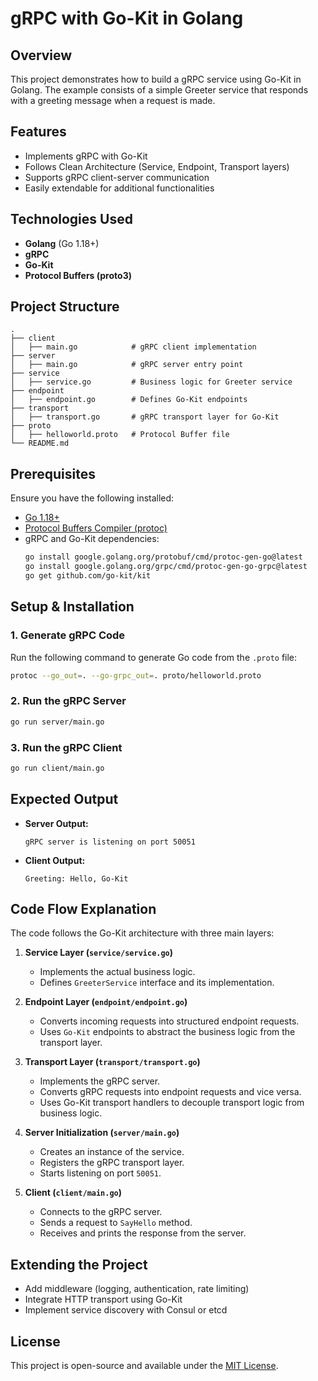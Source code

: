 # gRPC with Go-Kit in Golang

## Overview
This project demonstrates how to build a gRPC service using Go-Kit in Golang. The example consists of a simple Greeter service that responds with a greeting message when a request is made.

## Features
- Implements gRPC with Go-Kit
- Follows Clean Architecture (Service, Endpoint, Transport layers)
- Supports gRPC client-server communication
- Easily extendable for additional functionalities

## Technologies Used
- **Golang** (Go 1.18+)
- **gRPC**
- **Go-Kit**
- **Protocol Buffers (proto3)**

## Project Structure
```
.
├── client
│   ├── main.go            # gRPC client implementation
├── server
│   ├── main.go            # gRPC server entry point
├── service
│   ├── service.go         # Business logic for Greeter service
├── endpoint
│   ├── endpoint.go        # Defines Go-Kit endpoints
├── transport
│   ├── transport.go       # gRPC transport layer for Go-Kit
├── proto
│   ├── helloworld.proto   # Protocol Buffer file
└── README.md
```

## Prerequisites
Ensure you have the following installed:
- [Go 1.18+](https://go.dev/dl/)
- [Protocol Buffers Compiler (protoc)](https://grpc.io/docs/protoc-installation/)
- gRPC and Go-Kit dependencies:
  ```sh
  go install google.golang.org/protobuf/cmd/protoc-gen-go@latest
  go install google.golang.org/grpc/cmd/protoc-gen-go-grpc@latest
  go get github.com/go-kit/kit
  ```

## Setup & Installation
### 1. Generate gRPC Code
Run the following command to generate Go code from the `.proto` file:
```sh
protoc --go_out=. --go-grpc_out=. proto/helloworld.proto
```

### 2. Run the gRPC Server
```sh
go run server/main.go
```

### 3. Run the gRPC Client
```sh
go run client/main.go
```

## Expected Output
- **Server Output:**
  ```
  gRPC server is listening on port 50051
  ```
- **Client Output:**
  ```
  Greeting: Hello, Go-Kit
  ```

## Code Flow Explanation
The code follows the Go-Kit architecture with three main layers:

1. **Service Layer (`service/service.go`)**
   - Implements the actual business logic.
   - Defines `GreeterService` interface and its implementation.
   
2. **Endpoint Layer (`endpoint/endpoint.go`)**
   - Converts incoming requests into structured endpoint requests.
   - Uses `Go-Kit` endpoints to abstract the business logic from the transport layer.
   
3. **Transport Layer (`transport/transport.go`)**
   - Implements the gRPC server.
   - Converts gRPC requests into endpoint requests and vice versa.
   - Uses Go-Kit transport handlers to decouple transport logic from business logic.

4. **Server Initialization (`server/main.go`)**
   - Creates an instance of the service.
   - Registers the gRPC transport layer.
   - Starts listening on port `50051`.

5. **Client (`client/main.go`)**
   - Connects to the gRPC server.
   - Sends a request to `SayHello` method.
   - Receives and prints the response from the server.

## Extending the Project
- Add middleware (logging, authentication, rate limiting)
- Integrate HTTP transport using Go-Kit
- Implement service discovery with Consul or etcd

## License
This project is open-source and available under the [MIT License](LICENSE).